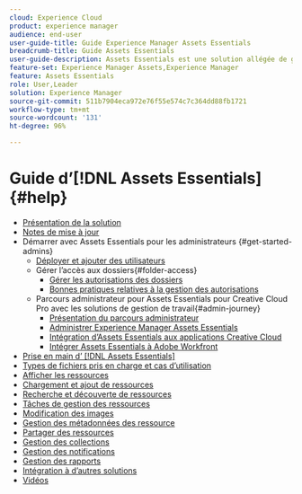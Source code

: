 ```yaml
---
cloud: Experience Cloud
product: experience manager
audience: end-user
user-guide-title: Guide Experience Manager Assets Essentials
breadcrumb-title: Guide Assets Essentials
user-guide-description: Assets Essentials est une solution allégée de gestion des ressources qui fonctionne dans d’autres applications Experience Cloud.
feature-set: Experience Manager Assets,Experience Manager
feature: Assets Essentials
role: User,Leader
solution: Experience Manager
source-git-commit: 511b7904eca972e76f55e574c7c364dd88fb1721
workflow-type: tm+mt
source-wordcount: '131'
ht-degree: 96%

---
```



# Guide d’[!DNL Assets Essentials] {#help}

+ [Présentation de la solution](introduction.md)
+ [Notes de mise à jour](release-notes.md)
+ Démarrer avec Assets Essentials pour les administrateurs {#get-started-admins}
   + [Déployer et ajouter des utilisateurs](deploy-administer.md)
   + Gérer l’accès aux dossiers{#folder-access}
      + [Gérer les autorisations des dossiers](manage-permissions.md)
      + [Bonnes pratiques relatives à la gestion des autorisations](permission-management-best-practices.md)
   + Parcours administrateur pour Assets Essentials pour Creative Cloud Pro avec les solutions de gestion de travail{#admin-journey}
      + [Présentation du parcours administrateur](assets-essentials-cc-pro-work-management-admin-journey.md)
      + [Administrer Experience Manager Assets Essentials](adminster-aem-assets-essentials.md)
      + [Intégration d’Assets Essentials aux applications Creative Cloud](integrate-assets-essentials-creative-cloud.md)
      + [Intégrer Assets Essentials à Adobe Workfront](integrate-assets-essentials-workfront.md)
+ [Prise en main d’ [!DNL Assets Essentials]](get-started.md)
+ [Types de fichiers pris en charge et cas d’utilisation](supported-file-formats.md)
+ [Afficher les ressources](navigate-view.md)
+ [Chargement et ajout de ressources](add-delete.md)
+ [Recherche et découverte de ressources](search.md)
+ [Tâches de gestion des ressources](manage-organize.md)
+ [Modification des images](edit-images.md)
+ [Gestion des métadonnées des ressource](metadata.md)
+ [Partager des ressources](share-links-for-assets.md)
+ [Gestion des collections](manage-collections.md)
+ [Gestion des notifications](manage-notifications.md)
+ [Gestion des rapports](manage-reports.md)
+ [Intégration à d’autres solutions](integration.md)
+ [Vidéos](https://experienceleague.adobe.com/docs/experience-manager-learn/assets-essentials/overview.html?lang=fr)
